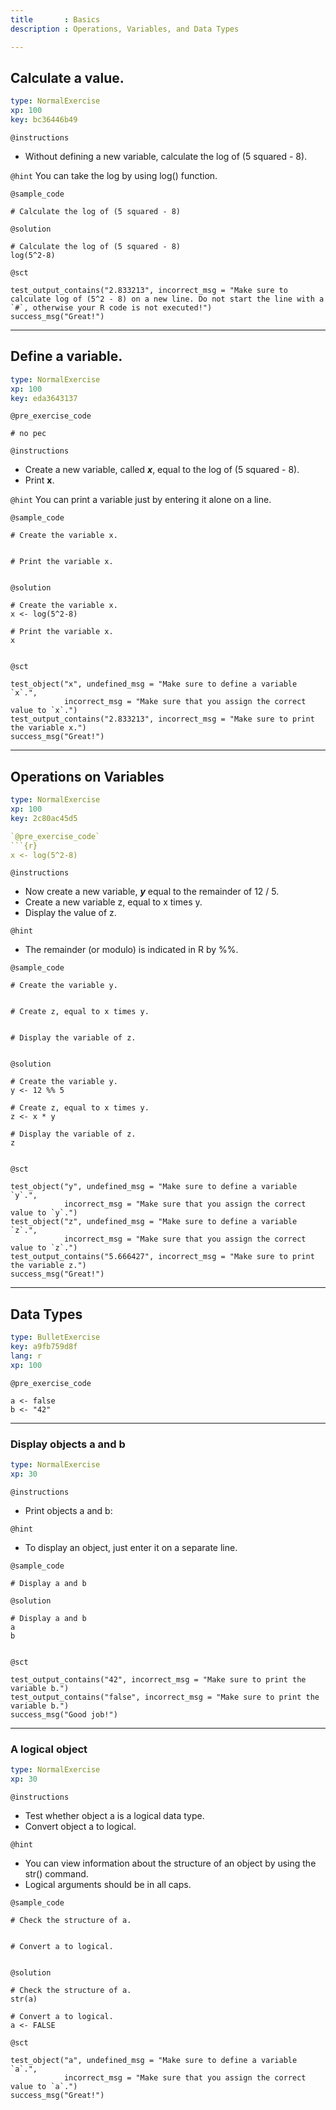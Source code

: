 ```yaml
---
title       : Basics
description : Operations, Variables, and Data Types

---
```


## Calculate a value.

```yaml
type: NormalExercise
xp: 100
key: bc36446b49
```

`@instructions`
- Without defining a new variable, calculate the log of (5 squared - 8).

`@hint`
You can take the log by using log() function.

`@sample_code`
```{r}
# Calculate the log of (5 squared - 8)

```

`@solution`
```{r}
# Calculate the log of (5 squared - 8)
log(5^2-8)

```

`@sct`
```{r}
test_output_contains("2.833213", incorrect_msg = "Make sure to calculate log of (5^2 - 8) on a new line. Do not start the line with a `#`, otherwise your R code is not executed!")
success_msg("Great!")
```

---


## Define a variable.

```yaml
type: NormalExercise
xp: 100
key: eda3643137
```

`@pre_exercise_code`
```{r}
# no pec
```

`@instructions`
- Create a new variable, called ***x***, equal to the log of (5 squared - 8).
- Print **x**.

`@hint`
You can print a variable just by entering it alone on a line.

`@sample_code`
```{r}
# Create the variable x.


# Print the variable x.


```

`@solution`
```{r}
# Create the variable x.
x <- log(5^2-8)

# Print the variable x.
x


```

`@sct`
```{r}
test_object("x", undefined_msg = "Make sure to define a variable `x`.",
            incorrect_msg = "Make sure that you assign the correct value to `x`.") 
test_output_contains("2.833213", incorrect_msg = "Make sure to print the variable x.")
success_msg("Great!")
```


---

## Operations on Variables

```yaml
type: NormalExercise
xp: 100
key: 2c80ac45d5

`@pre_exercise_code`
```{r}
x <- log(5^2-8)
```


`@instructions`
- Now create a new variable, ***y*** equal to the remainder of 12 / 5.
- Create a new variable z, equal to x times y.
- Display the value of z.

`@hint`
- The remainder (or modulo) is indicated in R by %%.

`@sample_code`
```{r}
# Create the variable y.


# Create z, equal to x times y. 


# Display the variable of z.


```

`@solution`
```{r}
# Create the variable y.
y <- 12 %% 5

# Create z, equal to x times y. 
z <- x * y

# Display the variable of z.
z


```

`@sct`
```{r}
test_object("y", undefined_msg = "Make sure to define a variable `y`.",
            incorrect_msg = "Make sure that you assign the correct value to `y`.") 
test_object("z", undefined_msg = "Make sure to define a variable `z`.",
            incorrect_msg = "Make sure that you assign the correct value to `z`.")            
test_output_contains("5.666427", incorrect_msg = "Make sure to print the variable z.")
success_msg("Great!")

```
---

## Data Types

```yaml
type: BulletExercise
key: a9fb759d8f
lang: r
xp: 100
```


`@pre_exercise_code`
```{r}
a <- false
b <- "42"
```

***

### Display objects a and b

```yaml
type: NormalExercise
xp: 30
```

`@instructions`
- Print objects a and b:

`@hint`

- To display an object, just enter it on a separate line.

`@sample_code`
```{r}
# Display a and b

```

`@solution`
```{r}
# Display a and b
a
b


```

`@sct`
```{r}
test_output_contains("42", incorrect_msg = "Make sure to print the variable b.")
test_output_contains("false", incorrect_msg = "Make sure to print the variable b.")
success_msg("Good job!")
```

***

### A logical object

```yaml
type: NormalExercise
xp: 30
```

`@instructions`

- Test whether object a is a logical data type.
- Convert object a to logical.

`@hint`

- You can view information about the structure of an object by using the str() command.
- Logical arguments should be in all caps.

`@sample_code`
```{r}
# Check the structure of a.


# Convert a to logical.


```

`@solution`
```{r}
# Check the structure of a.
str(a)

# Convert a to logical.
a <- FALSE

```

`@sct`
```{r}
test_object("a", undefined_msg = "Make sure to define a variable `a`.",
            incorrect_msg = "Make sure that you assign the correct value to `a`.") 
success_msg("Great!")
```

